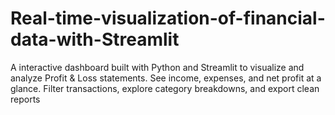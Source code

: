 # Real-time-visualization-of-financial-data-with-Streamlit
A interactive dashboard built with Python and Streamlit to visualize and analyze Profit &amp; Loss statements. See income, expenses, and net profit at a glance. Filter transactions, explore category breakdowns, and export clean reports
